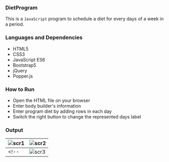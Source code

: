 ### DietProgram

This is a `JavaScript` program to schedule a diet for every days of a week in a period.


### Languages and Dependencies
* HTML5
* CSS3
* JavaScript ES6
* Bootstrap5
* jQuery
* Popper.js


### How to Run

* Open the HTML file on your browser
* Enter body builder's information
* Enter program diet by adding rows in each day
* Switch the right button to change the represented days label

### Output


| ![scr1](https://user-images.githubusercontent.com/47594854/159822192-bdd13493-cf15-4fbd-9eb1-009ece1838d3.jpg "scr1") | ![scr2](https://user-images.githubusercontent.com/47594854/159822187-bdd10506-76e9-4eaa-ab67-663bf5616694.jpg "scr2") |
| ------------ | ------------ |
<!-- | ![scr3](https://user-images.githubusercontent.com/47594854/159822193-41153471-81d9-402d-bc2b-2e401de4180c.jpg "scr3") | ![scr4](https://user-images.githubusercontent.com/47594854/159822189-ca4ff341-241b-4c92-be15-3e27f2c7096b.jpg "scr4") | -->
